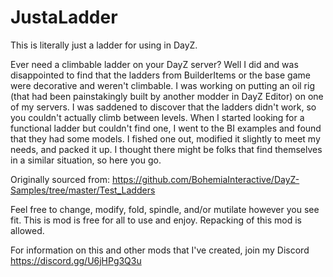 # JustaLadder
 This is literally just a ladder for using in DayZ.

Ever need a climbable ladder on your DayZ server? Well I did and was disappointed to find that the ladders from BuilderItems or the base game were decorative and weren't climbable. I was working on putting an oil rig (that had been painstakingly built by another modder in DayZ Editor) on one of my servers. I was saddened to discover that the ladders didn't work, so you couldn't actually climb between levels. When I started looking for a functional ladder but couldn't find one, I went to the BI examples and found that they had some models. I fished one out, modified it slightly to meet my needs, and packed it up. I thought there might be folks that find themselves in a similar situation, so here you go.

Originally sourced from: https://github.com/BohemiaInteractive/DayZ-Samples/tree/master/Test_Ladders

Feel free to change, modify, fold, spindle, and/or mutilate however you see fit.  This is mod is free for all to use and enjoy. Repacking of this mod is allowed.

For information on this and other mods that I've created, join my Discord https://discord.gg/U6jHPg3Q3u
